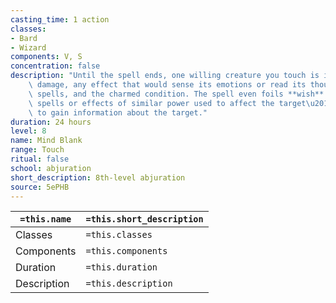 ```yaml
---
casting_time: 1 action
classes:
- Bard
- Wizard
components: V, S
concentration: false
description: "Until the spell ends, one willing creature you touch is immune to psychic\
    \ damage, any effect that would sense its emotions or read its thoughts, divination\
    \ spells, and the charmed condition. The spell even foils **wish** spells and\
    \ spells or effects of similar power used to affect the target\u2019s mind or\
    \ to gain information about the target."
duration: 24 hours
level: 8
name: Mind Blank
range: Touch
ritual: false
school: abjuration
short_description: 8th-level abjuration
source: 5ePHB
---
```


| `=this.name` | `=this.short_description` |
| ------------ | ------------------------- |
| Classes      | `=this.classes`           |
| Components   | `=this.components`        |
| Duration     | `=this.duration`          |
| Description  | `=this.description`       |